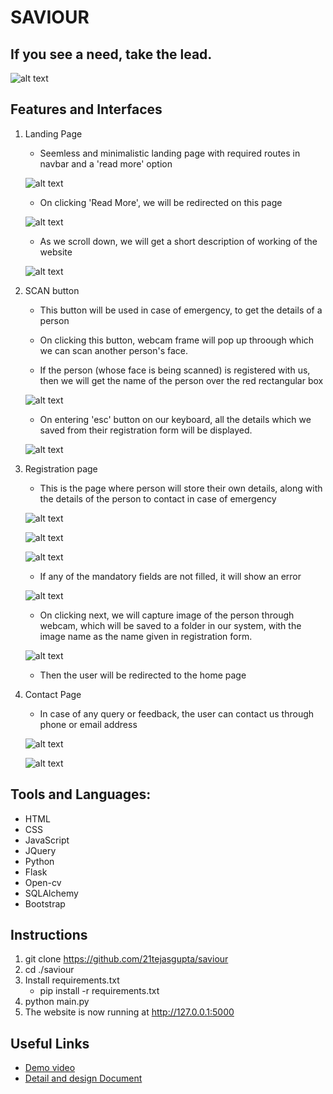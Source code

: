 # SAVIOUR

## If you see a need, take the lead.

![alt text](https://github.com/21tejasgupta/saviour/blob/main/static/images/logo_final6.png "Logo Title")

## Features and  Interfaces

1. Landing Page
    * Seemless and minimalistic landing page with required routes in navbar and a 'read more' option

    ![alt text](https://github.com/21tejasgupta/saviour/blob/main/static/images/ss1.png "Logo Title")

    * On clicking 'Read More', we will be redirected on this page

    ![alt text](https://github.com/21tejasgupta/saviour/blob/main/static/images/ss2.png "Logo Title")

    * As we scroll down, we will get a short description of working of the website 

    ![alt text](https://github.com/21tejasgupta/saviour/blob/main/static/images/ss3.png "Logo Title")

2. SCAN button
    * This button will be used in case of emergency, to get the details of a person

    * On clicking this button, webcam frame will pop up throough which we can scan another person's face.

    * If the person (whose face is being scanned) is registered with us, then we will get the name of the person over the red rectangular box

    ![alt text](https://github.com/21tejasgupta/saviour/blob/main/static/images/ss12.png "Logo Title") 

    * On entering 'esc' button  on our keyboard, all the details which we saved from their registration form will be displayed.

    ![alt text](https://github.com/21tejasgupta/saviour/blob/main/static/images/ss13.png "Logo Title")

3. Registration page
    * This is the page where person will store their own details, along with the details of the person to contact in case of emergency

    ![alt text](https://github.com/21tejasgupta/saviour/blob/main/static/images/ss4.png "Logo Title")

    ![alt text](https://github.com/21tejasgupta/saviour/blob/main/static/images/ss5.png "Logo Title")

    ![alt text](https://github.com/21tejasgupta/saviour/blob/main/static/images/ss7.png "Logo Title")

    * If any of the mandatory fields are not filled, it will show an error

    ![alt text](https://github.com/21tejasgupta/saviour/blob/main/static/images/ss8.png "Logo Title")

    * On clicking next, we will capture image of the person through webcam, which will be saved to a folder in our system, with the image name as the name given in registration form.

    ![alt text](https://github.com/21tejasgupta/saviour/blob/main/static/images/ss9.png "Logo Title")

    * Then the user will be redirected to the home page

4. Contact Page
    * In case of any query or feedback, the user can contact us through phone or email address

    ![alt text](https://github.com/21tejasgupta/saviour/blob/main/static/images/ss10.png "Logo Title")

    ![alt text](https://github.com/21tejasgupta/saviour/blob/main/static/images/ss11.png "Logo Title")

## Tools and Languages:

* HTML
* CSS
* JavaScript
* JQuery
* Python
* Flask
* Open-cv
* SQLAlchemy
* Bootstrap

## Instructions

1. git clone https://github.com/21tejasgupta/saviour
2. cd ./saviour
3. Install requirements.txt
    * pip install -r requirements.txt
4. python main.py
5. The website is now running at http://127.0.0.1:5000

## Useful Links

* [Demo video](https://drive.google.com/file/d/1hdMp1DY0FRxd062OWSULcCc77pwtmcgD/view)
* [Detail and design Document](https://docs.google.com/document/d/1VfX5LxQr_sFDFkRsbgbvuoo6VlAcsK6yymxgDGiTBq4/edit#)

